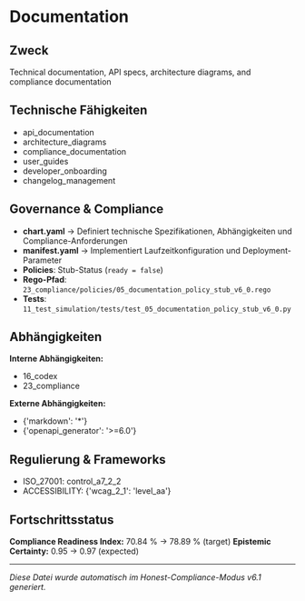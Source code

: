 # Documentation

## Zweck
Technical documentation, API specs, architecture diagrams, and compliance documentation

## Technische Fähigkeiten
- api_documentation
- architecture_diagrams
- compliance_documentation
- user_guides
- developer_onboarding
- changelog_management

## Governance & Compliance
- **chart.yaml** → Definiert technische Spezifikationen, Abhängigkeiten und Compliance-Anforderungen
- **manifest.yaml** → Implementiert Laufzeitkonfiguration und Deployment-Parameter
- **Policies**: Stub-Status (`ready = false`)
- **Rego-Pfad**: `23_compliance/policies/05_documentation_policy_stub_v6_0.rego`
- **Tests**: `11_test_simulation/tests/test_05_documentation_policy_stub_v6_0.py`

## Abhängigkeiten
**Interne Abhängigkeiten:**
- 16_codex
- 23_compliance

**Externe Abhängigkeiten:**
- {'markdown': '*'}
- {'openapi_generator': '>=6.0'}

## Regulierung & Frameworks
- ISO_27001: control_a7_2_2
- ACCESSIBILITY: {'wcag_2_1': 'level_aa'}

## Fortschrittsstatus
**Compliance Readiness Index:** 70.84 % → 78.89 % (target)
**Epistemic Certainty:** 0.95 → 0.97 (expected)

---

_Diese Datei wurde automatisch im Honest-Compliance-Modus v6.1 generiert._
